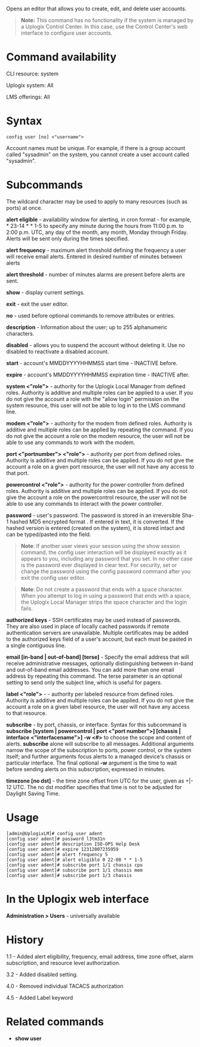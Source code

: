 <!-- 5.4 -->

Opens an editor that allows you to create, edit, and delete user accounts. 

> **Note:** This command has no functionality if the system is managed by a Uplogix Control Center. In this case, use the Control Center's web interface to configure user accounts. 

# Command availability 

CLI resource: system

Uplogix system: All

LMS offerings: All

# Syntax 

```
config user [no] <"username">
```

Account names must be unique. For example, if there is a group account called "sysadmin" on the system, you cannot create a user account called "sysadmin".

# Subcommands 


The wildcard character may be used to apply to many resources (such as ports) at once.

**alert eligible** - availability window for alerting, in cron format - for example, * 23-14 * * 1-5 to specify any minute during the hours from 11:00 p.m. to 2:00 p.m. UTC, any day of the month, any month, Monday through Friday. Alerts will be sent only during the times specified. 

**alert frequency** - maximum alert threshold defining the frequency a user will receive email alerts. Entered in desired number of minutes between alerts

**alert threshold** - number of minutes alarms are present  before alerts are sent.

**show** - display current settings.

**exit** - exit the user editor.

**no** - used before optional commands to remove attributes or entries.

**description** - Information about the user; up to 255 alphanumeric characters.

**disabled** - allows you to suspend the account without deleting it. Use no disabled to reactivate a disabled account.

**start** - account's MMDDYYYYHHMMSS start time - INACTIVE before.

**expire** - account's MMDDYYYYHHMMSS expiration time - INACTIVE after.

**system <"role">** - authority for the Uplogix Local Manager from defined roles. Authority is additive and multiple roles can be applied to a user. If you do not give the account a role with the "allow login" permission on the system resource, this user will not be able to log in to the LMS command line.

**modem <"role">** - authority for the modem from defined roles. Authority is additive and multiple roles can be applied by repeating the command. If you do not give the account a role on the modem resource, the user will not be able to use any commands to work with the modem.

**port <"portnumber"> <"role">** - authority per port from defined roles. Authority is additive and multiple roles can be applied. If you do not give the account a role on a given port resource, the user will not have any access to that port.

**powercontrol <"role">** - authority for the power controller from defined roles. Authority is additive and multiple roles can be applied. If you do not give the account a role on the powercontrol resource, the user will not be able to use any commands to interact with the power controller.

**password** - user's password. The password is stored in an irreversible Sha-1 hashed MD5 encrypted  format . If entered in text, it is converted. If the hashed version is entered (created on the system), it is stored intact and can be typed/pasted into the field.

> **Note**: If another user views your session using the show session command, the config user interaction will be displayed exactly as it appears to you, including any password that you set. In no other case is the password ever displayed in clear text. For security, set or change the password using the config password command after you exit the config user editor. 

> **Note**: Do not create a password that ends with a space character. When you attempt to log in using a password that ends with a space, the Uplogix Local Manager strips the space character and the login fails.

**authorized keys** - SSH certificates may be used instead of passwords. They are also used in place of locally cached passwords if remote authentication  servers are unavailable. Multiple certificates may be added to the authorized keys field of a user's account, but each must be pasted in a single contiguous line.

**email [in-band | out-of-band] [terse]** - Specify the email address that will receive administrative messages, optionally distinguishing between in-band and out-of-band email addresses. You can add more than one email address by repeating this command. The terse parameter is an optional setting to send only the subject line, which is useful for pagers.

**label <label name> <"role">** - - authority per labeled resource from defined roles. Authority is additive and multiple roles can be applied. If you do not give the account a role on a given label resource, the user will not have any access to that resource.

**subscribe** -  by port, chassis, or interface. Syntax for this subcommand is **subscribe [system | powercontrol | port <"port number">]  [chassis | interface <"interfacename">] -w <#>**  to choose the scope and content of alerts. **subscribe** alone will subscribe to all messages. Additional arguments narrow the scope of the subscription to ports, power control, or the system itself; and further arguments focus alerts to a managed device's chassis or particular interface. The final optional **-w** argument is the time to wait before sending alerts on this subscription, expressed in minutes.

**timezone [no dst]** - the time zone offset from UTC for the user, given as +|- 12 UTC. The no dst modifier specifies that time is not to be adjusted for Daylight Saving Time.

# Usage

```
[admin@UplogixLM]# config user adent
[config user adent]# password l3tm31n
[config user adent]# description ISO-OPS Help Desk
[config user adent]# expire 12312007235959
[config user adent]# alert frequency 5
[config user adent]# alert eligible 0 22-08 * * 1-5
[config user adent]# subscribe port 1/1 chassis cpu
[config user adent]# subscribe port 1/1 chassis mem
[config user adent]# subscribe port 1/3 chassis
```

# In the Uplogix web interface

**Administration > Users** - universally available

# History 

1.1 - Added alert eligibility, frequency, email address, time zone offset, alarm subscription, and resource level authorization.

3.2 - Added disabled setting.

4.0 - Removed individual TACACS authorization 

4.5 - Added Label keyword

# Related commands 

- **show user**
